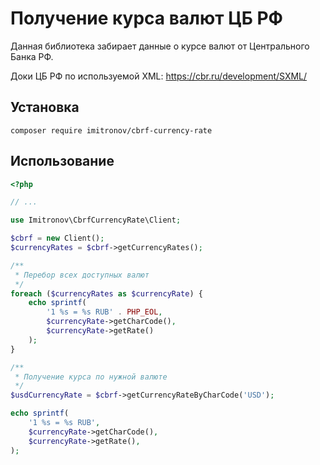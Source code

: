 # Получение курса валют ЦБ РФ

Данная библиотека забирает данные о курсе валют от Центрального Банка РФ.

Доки ЦБ РФ по используемой XML: https://cbr.ru/development/SXML/

## Установка
```shell
composer require imitronov/cbrf-currency-rate
```

## Использование
```php
<?php

// ...

use Imitronov\CbrfCurrencyRate\Client;

$cbrf = new Client();
$currencyRates = $cbrf->getCurrencyRates();

/**
 * Перебор всех доступных валют
 */
foreach ($currencyRates as $currencyRate) {
    echo sprintf(
        '1 %s = %s RUB' . PHP_EOL,
        $currencyRate->getCharCode(),
        $currencyRate->getRate()
    );
}

/**
 * Получение курса по нужной валюте
 */
$usdCurrencyRate = $cbrf->getCurrencyRateByCharCode('USD');

echo sprintf(
    '1 %s = %s RUB',
    $currencyRate->getCharCode(),
    $currencyRate->getRate(),
);

```
